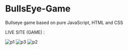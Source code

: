 # BullsEye-Game
Bullseye game based on pure JavaScript, HTML and CSS

LIVE SITE (GAME) : 


![p1](https://user-images.githubusercontent.com/66530112/154302515-00a6c768-82fc-4a30-b4f1-af4e0ec98d3e.png)
![p3](https://user-images.githubusercontent.com/66530112/154302520-15633742-3fbd-4331-98f6-82a8c2ae3b1e.png)
![p2](https://user-images.githubusercontent.com/66530112/154302530-07c6de03-6dd7-4533-a3d9-e35710d9c2c6.png)
